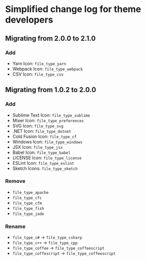 # Simplified change log for theme developers

## Migrating from 2.0.0 to 2.1.0

### Add

- Yarn Icon: `file_type_yarn`
- Webpack Icon: `file_type_webpack`
- CSV Icon: `file_type_csv`

## Migrating from 1.0.2 to 2.0.0

### Add

- Sublime Text Icon: `file_type_sublime`
- Mixer Icon: `file_type_preferences`
- SVG Icon: `file_type_svg`
- .NET Icon: `file_type_dotnet`
- Cold Fusion Icon: `file_type_cf`
- Windows Icon: `file_type_windows`
- JSX Icon: `file_type_jsx`
- Babel Icon: `file_type_babel`
- LICENSE Icon: `file_type_license`
- ESLint Icon: `file_type_eslint`
- Sketch Icons: `file_type_sketch`

### Remove

- `file_type_apache`
- `file_type_cfc`
- `file_type_cfm`
- `file_type_fish`
- `file_type_jade`

### Rename

- `file_type_c#` -> `file_type_csharp`
- `file_type_c++` -> `file_type_cpp`
- `file_type_coffee` -> `file_type_coffeescript`
- `file_type_coffescript` -> `file_type_coffeescript`
